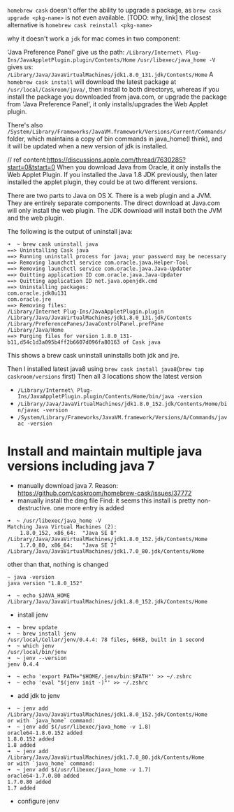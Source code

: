 `homebrew cask` doesn't offer the ability to upgrade a package, as `brew cask upgrade <pkg-name>` is not even available. [TODO: why, link]
the closest alternative is `homebrew cask reinstall <pkg-name>`

why it doesn't work
a `jdk` for mac comes in two component: 

'Java Preference Panel' give us the path:
`/Library/Internet\ Plug-Ins/JavaAppletPlugin.plugin/Contents/Home`
`/usr/libexec/java_home -V` gives us:
`/Library/Java/JavaVirtualMachines/jdk1.8.0_131.jdk/Contents/Home`
A `homebrew cask install` will download the latest package at `/usr/local/Caskroom/java/`, then install to both directorys, whereas if you install the package you downloaded from java.com, or upgrade the package from 'Java Preference Panel', it only installs/upgrades the Web Applet plugin.

There's also `/System/Library/Frameworks/JavaVM.framework/Versions/Current/Commands/` folder, which maintains a copy of bin commands in java_home(I think), and it will be updated when a new version of jdk is installed.

// ref content:https://discussions.apple.com/thread/7630285?start=0&tstart=0
When you download Java from Oracle, it only installs the Web Applet Plugin.
If you installed the Java 1.8 JDK previously, then later installed the applet plugin, they could be at two different versions.

There are two parts to Java on OS X. There is a web plugin and a JVM. They are entirely separate components.
The direct download at Java.com will only install the web plugin.
The JDK download will install both the JVM and the web plugin.

The following is the output of uninstall java:
```
➜  ~ brew cask uninstall java
==> Uninstalling Cask java
==> Running uninstall process for java; your password may be necessary
==> Removing launchctl service com.oracle.java.Helper-Tool
==> Removing launchctl service com.oracle.java.Java-Updater
==> Quitting application ID com.oracle.java.Java-Updater
==> Quitting application ID net.java.openjdk.cmd
==> Uninstalling packages:
com.oracle.jdk8u131
com.oracle.jre
==> Removing files:
/Library/Internet Plug-Ins/JavaAppletPlugin.plugin
/Library/Java/JavaVirtualMachines/jdk1.8.0_131.jdk/Contents
/Library/PreferencePanes/JavaControlPanel.prefPane
/Library/Java/Home
==> Purging files for version 1.8.0_131-b11,d54c1d3a095b4ff2b6607d096fa80163 of Cask java
```
This shows a brew cask uninstall uninstalls both jdk and jre.

Then I installed latest java8 using `brew cask install java8`(`brew tap caskroom/versions` first)
Then all 3 locations show the latest version
- `/Library/Internet\ Plug-Ins/JavaAppletPlugin.plugin/Contents/Home/bin/java -version`
- `/Library/Java/JavaVirtualMachines/jdk1.8.0_152.jdk/Contents/Home/bin/javac -version`
- `/System/Library/Frameworks/JavaVM.framework/Versions/A/Commands/javac -version`


# Install and maintain multiple java versions including java 7
- manually download java 7. Reason: https://github.com/caskroom/homebrew-cask/issues/37772
- manually install the dmg file
Find: it seems this install is pretty non-destructive.
one more entry is added
```
➜  ~ /usr/libexec/java_home -V
Matching Java Virtual Machines (2):
    1.8.0_152, x86_64:	"Java SE 8"	/Library/Java/JavaVirtualMachines/jdk1.8.0_152.jdk/Contents/Home
    1.7.0_80, x86_64:	"Java SE 7"	/Library/Java/JavaVirtualMachines/jdk1.7.0_80.jdk/Contents/Home
```
other than that, nothing is changed
```
~ java -version
java version "1.8.0_152"

➜  ~ echo $JAVA_HOME
/Library/Java/JavaVirtualMachines/jdk1.8.0_152.jdk/Contents/Home
```

- install jenv
```
➜  ~ brew update
➜  ~ brew install jenv
/usr/local/Cellar/jenv/0.4.4: 78 files, 66KB, built in 1 second
➜  ~ which jenv
/usr/local/bin/jenv
➜  ~ jenv --version
jenv 0.4.4

➜  ~ echo 'export PATH="$HOME/.jenv/bin:$PATH"' >> ~/.zshrc
➜  ~ echo 'eval "$(jenv init -)"' >> ~/.zshrc
```
- add jdk to jenv
```
➜  ~ jenv add /Library/Java/JavaVirtualMachines/jdk1.8.0_152.jdk/Contents/Home
or with `java_home` command:
➜  ~ jenv add $(/usr/libexec/java_home -v 1.8)
oracle64-1.8.0.152 added
1.8.0.152 added
1.8 added
➜  ~ jenv add /Library/Java/JavaVirtualMachines/jdk1.7.0_80.jdk/Contents/Home
or with `java_home` command:
➜  ~ jenv add $(/usr/libexec/java_home -v 1.7)
oracle64-1.7.0.80 added
1.7.0.80 added
1.7 added
```
- configure jenv
